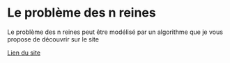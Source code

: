 # Le problème des n reines

Le problème des n reines peut être modélisé par un algorithme que je vous propose de découvrir sur le site

[Lien du site](https://commandmaker.github.io/probleme-reines-echecs)
